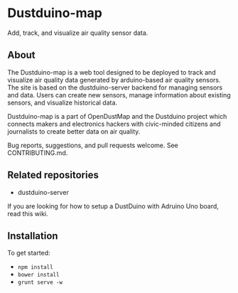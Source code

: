 # Dustduino-map

Add, track, and visualize air quality sensor data. 

## About

The Dustduino-map is a web tool designed to be deployed to track and visualize air quality data generated by arduino-based air quality sensors. The site is based on the dustduino-server backend for managing sensors and data. Users can create new sensors, manage information about existing sensors, and visualize historical data. 

Dustduino-map is a part of OpenDustMap and the Dustduino project which connects makers and electronics hackers with civic-minded citizens and journalists to create better data on air quality. 

Bug reports, suggestions, and pull requests welcome. See CONTRIBUTING.md. 

## Related repositories

  - dustduino-server

If you are looking for how to setup a DustDuino with Adruino Uno board, read this wiki.

## Installation

To get started:

- `npm install`
- `bower install`
- `grunt serve -w`
